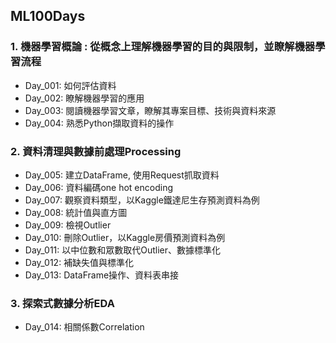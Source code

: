 ## ML100Days
### 1. 機器學習概論 : 從概念上理解機器學習的目的與限制，並瞭解機器學習流程
- Day_001: 如何評估資料
- Day_002: 瞭解機器學習的應用
- Day_003: 閱讀機器學習文章，瞭解其專案目標、技術與資料來源
- Day_004: 熟悉Python擷取資料的操作

### 2. 資料清理與數據前處理Processing
- Day_005: 建立DataFrame, 使用Request抓取資料
- Day_006: 資料編碼one hot encoding
- Day_007: 觀察資料類型，以Kaggle鐵達尼生存預測資料為例
- Day_008: 統計值與直方圖
- Day_009: 檢視Outlier
- Day_010: 刪除Outlier，以Kaggle房價預測資料為例
- Day_011: 以中位數和眾數取代Outlier、數據標準化
- Day_012: 補缺失值與標準化
- Day_013: DataFrame操作、資料表串接

### 3. 探索式數據分析EDA
- Day_014: 相關係數Correlation
